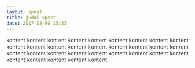 ```yaml
---
layout: spost
title: judul spost
date: 2017-08-09 15:33
---
```


kontent
kontent
kontent
kontent
kontent
kontent
kontent
kontent
kontent
kontent
kontent
kontent
kontent
kontent
kontent
kontent
kontent
kontent
kontent
kontent
kontent
kontent
kontent
kontent
kontent
kontent
kontent
kontent
kontent
kontent
kontent
kontent